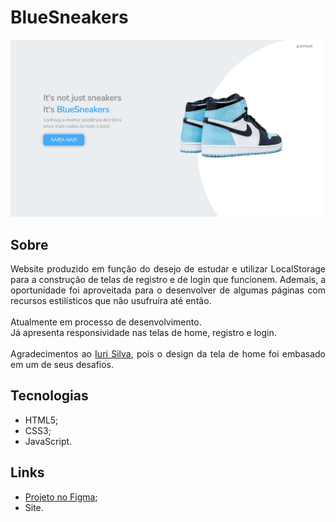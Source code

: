 # BlueSneakers
<img src="assets/images/bluesneakers.jpg">

## Sobre
<div align="justify">
<div> Website produzido em função do desejo de estudar e utilizar LocalStorage para a construção de telas de registro e de login que funcionem.
Ademais, a oportunidade foi aproveitada para o desenvolver de algumas páginas com recursos estilísticos que não usufruíra até então.</div>
<br>
<div>Atualmente em processo de desenvolvimento.</div>
<div>Já apresenta responsividade nas telas de home, registro e login.</div>
<br>
<div>Agradecimentos ao <a href="https://github.com/iuricode">Iuri Silva</a>, pois o design da tela de home foi embasado em um de seus desafios.</div>
</div>

## Tecnologias
- HTML5;
- CSS3;
- JavaScript.

## Links
- <a href="https://www.figma.com/file/UXf9Ol62iXb08xLofhKQYi/BlueSneakers---LocalStorage-Trainning?node-id=0%3A1">Projeto no Figma</a>;
- Site.
